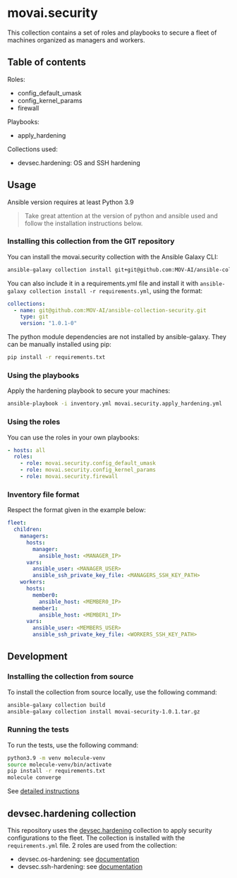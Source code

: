 # movai.security

This collection contains a set of roles and playbooks to secure a fleet of machines organized as managers and workers.

## Table of contents

Roles:
- config_default_umask
- config_kernel_params
- firewall

Playbooks:
- apply_hardening

Collections used:
- devsec.hardening: OS and SSH hardening

## Usage

Ansible version requires at least Python 3.9

> Take great attention at the version of python and ansible used and follow the installation instructions below.

### Installing this collection from the GIT repository

You can install the movai.security collection with the Ansible Galaxy CLI:

```sh
ansible-galaxy collection install git+git@github.com:MOV-AI/ansible-collection-security.git
```

You can also include it in a requirements.yml file and install it with `ansible-galaxy collection install -r requirements.yml`, using the format:

```yaml
collections:
  - name: git@github.com:MOV-AI/ansible-collection-security.git
    type: git
    version: "1.0.1-0"
```

The python module dependencies are not installed by ansible-galaxy. They can be manually installed using pip:

```sh
pip install -r requirements.txt
```

### Using the playbooks

Apply the hardening playbook to secure your machines:

```sh
ansible-playbook -i inventory.yml movai.security.apply_hardening.yml
```

### Using the roles

You can use the roles in your own playbooks:

```yaml
- hosts: all
  roles:
    - role: movai.security.config_default_umask
    - role: movai.security.config_kernel_params
    - role: movai.security.firewall
```

### Inventory file format

Respect the format given in the example below:

```yaml
fleet:
  children:
    managers:
      hosts:
        manager:
          ansible_host: <MANAGER_IP>
      vars:
        ansible_user: <MANAGER_USER>
        ansible_ssh_private_key_file: <MANAGERS_SSH_KEY_PATH>
    workers:
      hosts:
        member0:
          ansible_host: <MEMBER0_IP>
        member1:
          ansible_host: <MEMBER1_IP>
      vars:
        ansible_user: <MEMBERS_USER>
        ansible_ssh_private_key_file: <WORKERS_SSH_KEY_PATH>
```

## Development

### Installing the collection from source

To install the collection from source locally, use the following command:

```sh
ansible-galaxy collection build
ansible-galaxy collection install movai-security-1.0.1.tar.gz
```

### Running the tests

To run the tests, use the following command:

```sh
python3.9 -m venv molecule-venv
source molecule-venv/bin/activate
pip install -r requirements.txt
molecule converge
```
See [detailed instructions](./molecule/default/install.md)

## devsec.hardening collection

This repository uses the [devsec.hardening](https://galaxy.ansible.com/ui/repo/published/devsec/hardening/) collection to apply security configurations to the fleet. The collection is installed with the `requirements.yml` file.
2 roles are used from the collection:
- devsec.os-hardening: see [documentation](https://github.com/dev-sec/ansible-collection-hardening/tree/master/roles/os_hardening)
- devsec.ssh-hardening: see [documentation](https://github.com/dev-sec/ansible-collection-hardening/tree/master/roles/ssh_hardening)
```